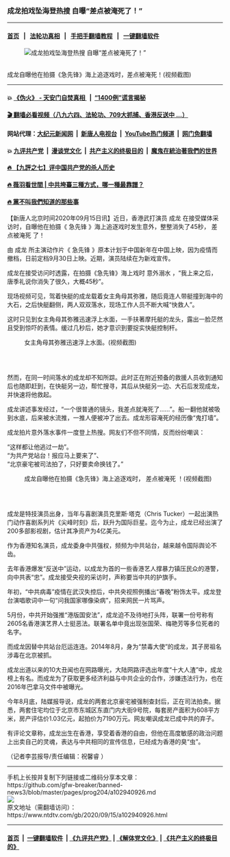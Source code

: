 ### 成龙拍戏坠海登热搜 自曝“差点被淹死了！”
------------------------

#### [首页](https://github.com/gfw-breaker/banned-news3/blob/master/README.md) &nbsp;&nbsp;|&nbsp;&nbsp; [法轮功真相](https://github.com/begood0513/basic/blob/master/README.md)  &nbsp;&nbsp;|&nbsp;&nbsp; [手把手翻墙教程](https://github.com/gfw-breaker/guides/wiki)  &nbsp;&nbsp;|&nbsp;&nbsp; [一键翻墙软件](https://github.com/gfw-breaker/nogfw/blob/master/README.md)  



<div><div class="featured_image">
 <figure>
  <img alt="成龙拍戏坠海登热搜 自曝“差点被淹死了！”" src="https://i.ntdtv.com/assets/uploads/2020/09/a9c9071b3f376fc464698e95ed7fda7f-800x450.jpg"/>
 </figure><br/>
 <span class="caption">
  成龙自曝他在拍摄《急先锋》海上追逐戏时，差点被淹死！(视频截图)
 </span>
</div>
</div><hr/>

#### 💥 [《伪火》 - 天安门自焚真相 ](http://158.247.203.241:10000/videos/blog/weihuo.html)&nbsp; |&nbsp; [“1400例”谎言揭秘  ](http://158.247.203.241:10000/videos/blog/jiexi1400.html)

#### [ 🎬  翻墙必看视频（八九六四、法轮功、709大抓捕、香港反送中 ...）](https://github.com/gfw-breaker/links/blob/master/banned.md)

#### 网站代理：[大纪元新闻网](http://158.247.203.241:10080/gb/) &nbsp;|&nbsp; [新唐人电视台](http://158.247.203.241:8808/gb/)  &nbsp;|&nbsp; [YouTube热门频道](http://158.247.203.241/youtube.html) &nbsp;|&nbsp; [网门免翻墙](http://158.247.203.241:11000/show.aspx?name=ogHome)

#### 💥 [九评共产党](http://158.247.203.241:10000/videos/res/jiuping/)&nbsp; |&nbsp; [漫谈党文化](http://158.247.203.241:10000/videos/res/mtdwh/)&nbsp; |&nbsp; [共产主义的终极目的](http://158.247.203.241:10000/videos/res/zjmd/)&nbsp; |&nbsp; [魔鬼在統治著我們的世界](http://158.247.203.241:10000/videos/res/TheSpecter/)  

#### [ 🔥  【九評之七】评中国共产党的杀人历史](http://158.247.203.241:10000/videos/news/../res/jiuping/index.html)

#### [ 🔥  薇羽看世間 | 中共垮臺三種方式，哪一種最靠譜？](http://158.247.203.241:10000/videos/news/weiyu01.html)

#### [ 🔥  黨不叫我們知道的那些事](http://158.247.203.241:10000/videos/news/truth02.html)

<div><div class="post_content" itemprop="articleBody">
 <p>
  【新唐人北京时间2020年09月15日讯】近日，香港武打演员
  <ok href="https://www.ntdtv.com/gb/成龙.htm">
   成龙
  </ok>
  在接受媒体采访时，自曝他在拍摄《
  <ok href="https://www.ntdtv.com/gb/急先锋.htm">
   急先锋
  </ok>
  》海上追逐戏时发生意外，整整消失了45秒，
  <ok href="https://www.ntdtv.com/gb/差点被淹死.htm">
   差点被淹死
  </ok>
  了！
 </p>
 <p>
  由
  <ok href="https://www.ntdtv.com/gb/成龙.htm">
   成龙
  </ok>
  所主演动作片《
  <ok href="https://www.ntdtv.com/gb/急先锋.htm">
   急先锋
  </ok>
  》原本计划于中国新年在中国上映，因为疫情而撤档，日前定档9月30日上映。近期，演员陆续在为新戏宣传。
 </p>
 <p>
  成龙在接受访问时透露，在拍摄《急先锋》海上戏时
  <ok href="https://www.ntdtv.com/gb/意外溺水.htm">
   意外溺水
  </ok>
  ，“我上来之后，唐季礼说你消失了很久，大概45秒”。
 </p>
 <p>
  现场视频可见，驾着快艇的成龙载着女主角母其弥雅，随后竟连人带艇撞到海中的大石，之后快艇翻侧，两人双双落水，现场工作人员不断大喊“快救人”。
 </p>
 <p>
  这时只见到女主角母其弥雅迅速浮上水面，一手扶著摩托艇的龙头，露出一脸茫然且受到惊吓的表情。缓过几秒后，她才意识到要捉实快艇控制杆。
 </p>
 <figure class="wp-caption alignnone" id="attachment_102940929" style="width: 600px">
  <ok href="https://i.ntdtv.com/assets/uploads/2020/09/11-6.jpg">
   <img alt="" class="size-medium wp-image-102940929" src="https://i.ntdtv.com/assets/uploads/2020/09/11-6-600x338.jpg"/>
  </ok>
  <br/><figcaption class="wp-caption-text">
   女主角母其弥雅迅速浮上水面。(视频截图)
  </figcaption><br/>
 </figure><br/>
 <p>
  然而，在同一时间落水的成龙却不知所踪。此时正在附近预备的救援人员收到通知后也随即赶到，在快艇另一边，帮忙搜寻，其后从快艇另一边、大石后发现成龙，并快速将他救起。
 </p>
 <p>
  成龙讲述事发经过，“一个很普通的镜头，我差点就淹死了……”。船一翻他就被吸到水底，后来被水流推，一推人便被冲了出去。成龙形容淹死的经历像“鬼打墙”。
 </p>
 <p>
  成龙拍片意外落水事件一度登上热搜。网友们不但不同情，反而纷纷嘲讽：
 </p>
 <p>
  “这样都让他逃过一劫”。
  <br/>
  “为共产党站台！报应马上要来了”、
  <br/>
  “北京豪宅被司法拍了，只好要卖命换钱了。”
 </p>
 <figure class="wp-caption alignnone" id="attachment_102940930" style="width: 600px">
  <ok href="https://i.ntdtv.com/assets/uploads/2020/09/c304-iyywcta1940948.jpg">
   <img alt="" class="size-medium wp-image-102940930" src="https://i.ntdtv.com/assets/uploads/2020/09/c304-iyywcta1940948-600x338.jpg"/>
  </ok>
  <br/><figcaption class="wp-caption-text">
   成龙自曝他在拍摄《急先锋》海上追逐戏时，
   <ok href="https://www.ntdtv.com/gb/差点被淹死.htm">
    差点被淹死
   </ok>
   ！(视频截图)
  </figcaption><br/>
 </figure><br/>
 <p>
  成龙是特技演员出身，当年与喜剧演员克里斯·塔克（Chris Tucker）一起出演热门动作喜剧系列片《尖峰时刻》后，跃升为国际巨星。迄今为止，成龙已经出演了200多部影视剧，估计其净资产为4亿美元。
 </p>
 <p>
  作为香港知名演员，成龙委身中共强权，频频为中共站台，越来越令国际舆论不齿。
 </p>
 <p>
  去年香港爆发“反送中”运动，以成龙为首的一些香港艺人撑暴力镇压民众的港警，向中共表“忠”。成龙接受央视的采访时，声称要当中共的护旗手。
 </p>
 <p>
  年初，“中共病毒”疫情在武汉失控后，中共央视照例播出“春晚”粉饰太平。成龙登台演唱歌词中一句“问我国家哪像染病”，招来网民一片骂声。
 </p>
 <p>
  5月份，中共开始强推“港版国安法”，成龙迫不及待地打头阵，联署一份号称有2605名香港演艺界人士挺恶法。联署名单中竟出现张国荣、梅艳芳等多位死者的名字。
 </p>
 <p>
  而成龙因替中共站台厄运连连。2014年8月，身为“禁毒大使”的成龙，其子房祖名涉毒在北京被抓。
 </p>
 <p>
  成龙出道以来的10大丑闻也在网路曝光，大陆网路评选出年度“十大人渣”中，成龙榜上有名。而成龙为了获取更多经济利益与中共企业的合作，涉嫌违法行为，也在2016年巴拿马文件中被曝光。
 </p>
 <p>
  今年8月底，陆媒报导说，成龙的两套北京豪宅被强制查封后，正在司法拍卖。据悉，两套住宅均位于北京市东城区东直门内大街9号院，每套房产面积为608平方米，房产评估价1.03亿元，起拍价为7190万元。网友嘲讽成龙已成中共的弃子。
 </p>
 <p>
  有评论文章称，成龙出生在香港，享受着香港的自由，但他在高度敏感的政治问题上出卖自己的灵魂，表达与中共相同的宣传信息，已经成为香港的臭“虫”。
 </p>
 <p>
  （记者李芸报导/责任编辑：祝馨睿 ）
 </p>
 <div class="single_ad">
 </div>
</div>
</div>
<hr/>
手机上长按并复制下列链接或二维码分享本文章：<br/>
https://github.com/gfw-breaker/banned-news3/blob/master/pages/prog204/a102940926.md <br/>
<a href='https://github.com/gfw-breaker/banned-news3/blob/master/pages/prog204/a102940926.md'><img src='https://github.com/gfw-breaker/banned-news3/blob/master/pages/prog204/a102940926.md.png'/></a> <br/>
原文地址（需翻墙访问）：https://www.ntdtv.com/gb/2020/09/15/a102940926.html


------------------------
#### [首页](https://github.com/gfw-breaker/banned-news3/blob/master/README.md) &nbsp;|&nbsp; [一键翻墙软件](https://github.com/gfw-breaker/nogfw/blob/master/README.md) &nbsp;| [《九评共产党》](https://github.com/gfw-breaker/9ping.md/blob/master/README.md#九评之一评共产党是什么) | [《解体党文化》](https://github.com/gfw-breaker/jtdwh.md/blob/master/README.md) | [《共产主义的终极目的》](https://github.com/gfw-breaker/gczydzjmd.md/blob/master/README.md)


<img src='http://gfw-breaker.win/banned-news3/pages/prog204/a102940926.md' width='0px' height='0px'/>